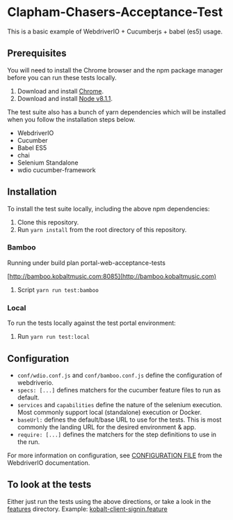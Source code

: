 Clapham-Chasers-Acceptance-Test
==============================

This is a basic example of WebdriverIO + Cucumberjs + babel (es5) usage.


Prerequisites
------------

You will need to install the Chrome browser and the npm package manager before you can run these tests locally.

1. Download and install [Chrome](https://www.google.com/chrome/index.html).
1. Download and install [Node v8.1.1](https://nodejs.org/en/).

The test suite also has a bunch of yarn dependencies which will be installed when you follow the installation
steps below.

* WebdriverIO
* Cucumber
* Babel ES5
* chai
* Selenium Standalone
* wdio cucumber-framework


Installation
------------

To install the test suite locally, including the above npm dependencies:

1. Clone this repository.
1. Run `yarn install` from the root directory of this repository.

### Bamboo
Running under build plan portal-web-acceptance-tests 

[http://bamboo.kobaltmusic.com:8085](http://bamboo.kobaltmusic.com)

1. Script `yarn run test:bamboo`

### Local

To run the tests locally against the test portal environment:

1. Run `yarn run test:local`


Configuration
-------------

- `conf/wdio.conf.js` and `conf/bamboo.conf.js` define the configuration of webdriverio.  
- `specs: [...]` defines matchers for the cucumber feature files to run as default. 
- `services` and `capabilities` define the nature of the selenium execution.
Most commonly support local (standalone) execution or Docker.
- `baseUrl:` defines the default/base URL to use for the tests.
This is most commonly the landing URL for the desired environment & app.
- `require: [...]` defines the matchers for the step definitions to use in the run.

For more information on configuration, see [CONFIGURATION FILE](http://webdriver.io/guide/testrunner/configurationfile.html)
from the WebdriverIO documentation.

To look at the tests
--------------------

Either just run the tests using the above directions, or take a look in the [features](features) directory.
Example: [kobalt-client-signin.feature](features/portal/v2/kobalt-client-signin.feature)


